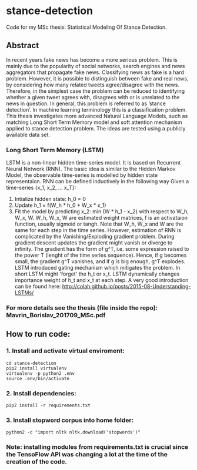# stance-detection
Code for my MSc thesis: Statistical Modeling Of Stance Detection.

## Abstract
In recent years fake news has become a more serious problem. This is mainly due to the popularity of social networks, search engines and news aggregators that propagate fake news. Classifying news as fake is a hard problem. However, it is possible to distinguish between fake and real news, by considering how many related tweets agree/disagree with the news. Therefore, in the simplest case the problem can be reduced to identifying whether a given tweet agrees with, disagrees with or is unrelated to the news in question. In general, this problem is referred to as ’stance detection’. In machine learning terminology this is a classification problem. This thesis investigates more advanced Natural Language Models, such as matching Long Short Term Memory model and soft attention mechanism applied to stance detection problem. The ideas are tested using a publicly available data set.

### Long Short Term Memory (LSTM)
LSTM is a non-linear hidden time-series model. It is based on Recurrent Neural Network (RNN). The basic idea is similar to the Hidden Markov Model, the observable time-series is modelled by hidden state representaion.
RNN can be defined inductively in the following way
Given a time-series {x_1, x_2, ... x_T}:
 1. Intialize hidden state: h_0 = 0
 2. Update h_1 = f(W_h * h_0 + W_x * x_1)
 3. Fit the model by predicting x_2: min (W * h_1 - x_2) with respect to W_h, W_x, W.
W_h, W_x, W are estimated weight matrices, f is an activataion function, usually sigmoid or tangh. Note that W_h, W_x and W are the same for each step in the time series.
However, estimation of RNN is complicated by the Vanishing/Exploding gradient problem. During gradient descent updates the gradient might vanish or diverge to infinity. The gradient has the form of g^T, i.e. some expression raised to the power T (lenght of the time series sequence). Hence, if g becomes small, the gradient g^T vanishes, and if g is big enough, g^T explodes.
LSTM introduced gating mechanism which mitigates the problem. In short LSTM might 'forget' the h_t or x_t. LSTM dynamically changes importance weight of h_t and x_t at each step. A very good introduction can be found here: http://colah.github.io/posts/2015-08-Understanding-LSTMs/

### For more details see the thesis (file inside the repo): Mavrin_Borislav_201709_MSc.pdf

## How to run code:
### 1. Install and activate virtual enviroment:
 ```
 cd stance-detection
 pip2 install virtualenv
 virtualenv -p python2 .env
 source .env/bin/activate
 ```
### 2. Install dependencies:
 ```
 pip2 install -r requirements.txt
 ```
### 3. Install stopword corpus into home folder:
```
python2 -c "import nltk nltk.download('stopwords')"
```
### Note: installing modules from requirements.txt is crucial since the TensoFlow API was changing a lot at the time of the creation of the code.
